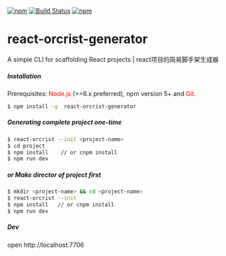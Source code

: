 [![npm](https://img.shields.io/npm/v/react-orcrist-generator.svg)](https://www.npmjs.com/package/react-orcrist-generator)
[![Build Status](https://travis-ci.org/Ironsub/react-orcrist-generator.svg?branch=master)](https://travis-ci.org/Ironsub/react-orcrist-generator)
[![npm](https://img.shields.io/npm/dm/react-orcrist-generator.svg)](https://www.npmjs.com/package/react-orcrist-generator)

# react-orcrist-generator

A simple CLI for scaffolding React projects | react项目的简易脚手架生成器

##### Installation

Prerequisites: <font color='red'>Node.js</font> (>=6.x preferred), npm version 5+ and <font color='red'>Git</font>.

``` bash
$ npm install -g  react-orcrist-generator
```

##### Generating complete project one-time

``` bash
$ react-orcrist --init <project-name>
$ cd project 
$ npm install    // or cnpm install
$ npm run dev
```

##### or Make director of project first

``` bash
$ mkdir <project-name> && cd <project-name>   
$ react-orcrist --init
$ npm install   // or cnpm install
$ npm run dev
```

##### Dev
open http://localhost:7706

